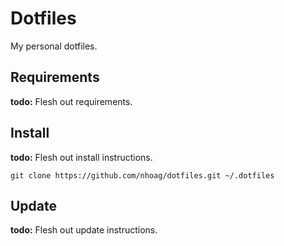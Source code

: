 # Dotfiles

My personal dotfiles.

## Requirements

**todo:** Flesh out requirements.

## Install

**todo:** Flesh out install instructions.

```
git clone https://github.com/nhoag/dotfiles.git ~/.dotfiles
```

## Update

**todo:** Flesh out update instructions.

